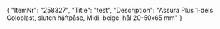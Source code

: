 {
  "ItemNr": "258327",
  "Title": "test",
  "Description": "Assura Plus 1-dels Coloplast, sluten häftpåse, Midi, beige, hål 20-50x65 mm"
}